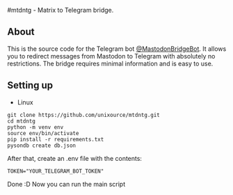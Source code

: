 #mtdntg - Matrix to Telegram bridge.
## About
This is the source code for the Telegram bot [@MastodonBridgeBot](https://t.me/MastodonBridgeBot). It allows you to redirect messages from Mastodon to Telegram with absolutely no restrictions. The bridge requires minimal information and is easy to use.
## Setting up
- Linux
```
git clone https://github.com/unixource/mtdntg.git
cd mtdntg
python -m venv env
source env/bin/activate
pip install -r requirements.txt
pysondb create db.json
```
After that, create an .env file with the contents:
```
TOKEN="YOUR_TELEGRAM_BOT_TOKEN"
```
Done :D
Now you can run the main script
